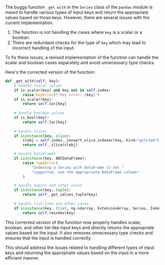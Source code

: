 The buggy function `_get_with` in the `Series` class of the `pandas` module is meant to handle various types of input keys and return the appropriate values based on those keys. However, there are several issues with the current implementation.

1. The function is not handling the cases where `key` is a scalar or a boolean. 
2. There are redundant checks for the type of `key` which may lead to incorrect handling of the input.

To fix these issues, a revised implementation of the function can handle the scalar and boolean cases separately and avoid unnecessary type checks.

Here's the corrected version of the function:

```python
def _get_with(self, key):
    # handle scalar values
    if is_scalar(key) and key not in self.index:
        raise KeyError(f"Key error: {key}")
    if is_scalar(key):
        return self.loc[key]
    
    # handle boolean values
    if is_bool(key):
        return self.loc[key]
        
    # handle slices
    if isinstance(key, slice):
        slobj = self.index._convert_slice_indexer(key, kind="getitem")
        return self._slice(slobj)

    # handle DataFrames
    if isinstance(key, ABCDataFrame):
        raise TypeError(
            "Indexing a Series with DataFrame is not "
            "supported, use the appropriate DataFrame column"
        )

    # handle tuples and other cases
    if isinstance(key, tuple):
        return self._get_values_tuple(key)
        
    # handle list-like and other cases
    if isinstance(key, (list, np.ndarray, ExtensionArray, Series, Index)):
        return self.reindex(key)
```

This corrected version of the function now properly handles scalar, boolean, and other list-like input keys and directly returns the appropriate values based on the input. It also removes unnecessary type checks and ensures that the input is handled correctly.

This should address the issues related to handling different types of input keys and returning the appropriate values based on the input in a more efficient manner.